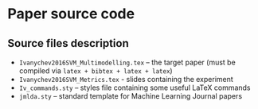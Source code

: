 # Paper source code

## Source files description

- `Ivanychev2016SVM_Multimodelling.tex` – the target paper (must be compiled via `latex + bibtex + latex + latex`)
- `Ivanychev2016SVM_Metrics.tex` - slides containing the experiment
- `Iv_commands.sty` – styles file containing some useful LaTeX commands
- `jmlda.sty` – standard template for Machine Learning Journal papers
